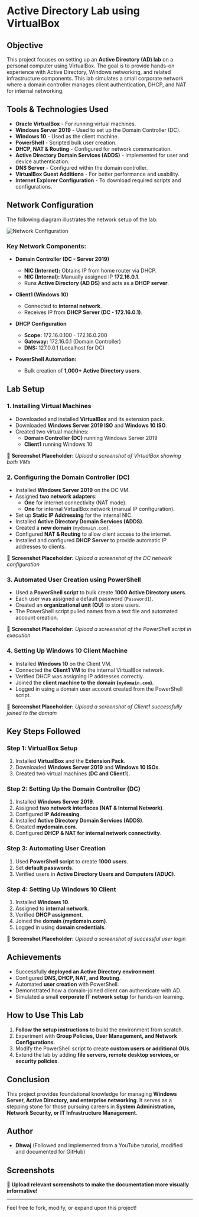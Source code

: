 # Active Directory Lab using VirtualBox

## Objective
This project focuses on setting up an **Active Directory (AD) lab** on a personal computer using VirtualBox. The goal is to provide hands-on experience with Active Directory, Windows networking, and related infrastructure components. This lab simulates a small corporate network where a domain controller manages client authentication, DHCP, and NAT for internal networking.

## Tools & Technologies Used
- **Oracle VirtualBox** - For running virtual machines.
- **Windows Server 2019** - Used to set up the Domain Controller (DC).
- **Windows 10** - Used as the client machine.
- **PowerShell** - Scripted bulk user creation.
- **DHCP, NAT & Routing** - Configured for network communication.
- **Active Directory Domain Services (ADDS)** - Implemented for user and device authentication.
- **DNS Server** - Configured within the domain controller.
- **VirtualBox Guest Additions** - For better performance and usability.
- **Internet Explorer Configuration** - To download required scripts and configurations.

## Network Configuration
The following diagram illustrates the network setup of the lab:

![Network Configuration](image.png)

### **Key Network Components:**
- **Domain Controller (DC - Server 2019)**
  - **NIC (Internet):** Obtains IP from home router via DHCP.
  - **NIC (Internal):** Manually assigned IP **172.16.0.1**.
  - Runs **Active Directory (AD DS)** and acts as a **DHCP server**.

- **Client1 (Windows 10)**
  - Connected to **internal network**.
  - Receives IP from **DHCP Server (DC - 172.16.0.1)**.

- **DHCP Configuration**
  - **Scope:** 172.16.0.100 - 172.16.0.200
  - **Gateway:** 172.16.0.1 (Domain Controller)
  - **DNS:** 127.0.0.1 (Localhost for DC)

- **PowerShell Automation:**
  - Bulk creation of **1,000+ Active Directory users**.

## Lab Setup
### 1. **Installing Virtual Machines**
- Downloaded and installed **VirtualBox** and its extension pack.
- Downloaded **Windows Server 2019 ISO** and **Windows 10 ISO**.
- Created two virtual machines: 
  - **Domain Controller (DC)** running Windows Server 2019
  - **Client1** running Windows 10

📌 **Screenshot Placeholder:** _Upload a screenshot of VirtualBox showing both VMs_

### 2. **Configuring the Domain Controller (DC)**
- Installed **Windows Server 2019** on the DC VM.
- Assigned **two network adapters**:
  - **One** for internet connectivity (NAT mode).
  - **One** for internal VirtualBox network (manual IP configuration).
- Set up **Static IP Addressing** for the internal NIC.
- Installed **Active Directory Domain Services (ADDS)**.
- Created a **new domain** (`mydomain.com`).
- Configured **NAT & Routing** to allow client access to the internet.
- Installed and configured **DHCP Server** to provide automatic IP addresses to clients.

📌 **Screenshot Placeholder:** _Upload a screenshot of the DC network configuration_

### 3. **Automated User Creation using PowerShell**
- Used a **PowerShell script** to bulk create **1000 Active Directory users**.
- Each user was assigned a default password (`Password1`).
- Created an **organizational unit (OU)** to store users.
- The PowerShell script pulled names from a text file and automated account creation.

📌 **Screenshot Placeholder:** _Upload a screenshot of the PowerShell script in execution_

### 4. **Setting Up Windows 10 Client Machine**
- Installed **Windows 10** on the Client VM.
- Connected the **Client1 VM** to the internal VirtualBox network.
- Verified DHCP was assigning IP addresses correctly.
- Joined the **client machine to the domain (`mydomain.com`)**.
- Logged in using a domain user account created from the PowerShell script.

📌 **Screenshot Placeholder:** _Upload a screenshot of Client1 successfully joined to the domain_

## Key Steps Followed
### **Step 1: VirtualBox Setup**
1. Installed **VirtualBox** and the **Extension Pack**.
2. Downloaded **Windows Server 2019** and **Windows 10 ISOs**.
3. Created two virtual machines (**DC and Client1**).

### **Step 2: Setting Up the Domain Controller (DC)**
1. Installed **Windows Server 2019**.
2. Assigned **two network interfaces (NAT & Internal Network)**.
3. Configured **IP Addressing**.
4. Installed **Active Directory Domain Services (ADDS)**.
5. Created **mydomain.com**.
6. Configured **DHCP & NAT for internal network connectivity**.

### **Step 3: Automating User Creation**
1. Used **PowerShell script** to create **1000 users**.
2. Set **default passwords**.
3. Verified users in **Active Directory Users and Computers (ADUC)**.

### **Step 4: Setting Up Windows 10 Client**
1. Installed **Windows 10**.
2. Assigned to **internal network**.
3. Verified **DHCP assignment**.
4. Joined the **domain (mydomain.com)**.
5. Logged in using **domain credentials**.

📌 **Screenshot Placeholder:** _Upload a screenshot of successful user login_

## Achievements
- Successfully **deployed an Active Directory environment**.
- Configured **DNS, DHCP, NAT, and Routing**.
- Automated **user creation** with PowerShell.
- Demonstrated how a domain-joined client can authenticate with AD.
- Simulated a small **corporate IT network setup** for hands-on learning.

## How to Use This Lab
1. **Follow the setup instructions** to build the environment from scratch.
2. Experiment with **Group Policies, User Management, and Network Configurations**.
3. Modify the PowerShell script to create **custom users or additional OUs**.
4. Extend the lab by adding **file servers, remote desktop services, or security policies**.

## Conclusion
This project provides foundational knowledge for managing **Windows Server, Active Directory, and enterprise networking**. It serves as a stepping stone for those pursuing careers in **System Administration, Network Security, or IT Infrastructure Management**.

## Author
- **Dhwaj** (Followed and implemented from a YouTube tutorial, modified and documented for GitHub)

## Screenshots
📌 **Upload relevant screenshots to make the documentation more visually informative!**

---
Feel free to fork, modify, or expand upon this project!

